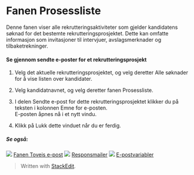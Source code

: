 # Fanen Prosessliste

Denne fanen viser alle rekrutteringsaktiviteter som gjelder kandidatens søknad for det bestemte rekrutteringsprosjektet. Dette kan omfatte informasjon som invitasjoner til intervjuer, avslagsmerknader og tilbaketrekninger.

#### Se gjennom sendte e-poster for et rekrutteringsprosjekt

1.  Velg det aktuelle rekrutteringsprosjektet, og velg deretter  Alle søknader  for å vise listen over kandidater.
2.  Velg kandidatnavnet, og velg deretter fanen  Prosessliste.
3.  I delen  Sendte e-post for dette rekrutteringsprosjektet  klikker du på teksten i kolonnen  Emne  for e-posten.  
    E-posten åpnes nå i et nytt vindu.  
    
4.  Klikk på  Lukk dette vinduet  når du er ferdig.

##### Se også:

![](../Resources/Images/icon-document-link.png)  [Fanen Toveis e-post](two_way_email_tab.htm)
![](../Resources/Images/icon-document-link.png)  [Responsmailer](response_emails.htm)
![](../Resources/Images/icon-document-link.png)  [E-postvariabler](email_variables.htm)


> Written with [StackEdit](https://stackedit.io/).
<!--stackedit_data:
eyJoaXN0b3J5IjpbLTk2ODU0MDc4M119
-->